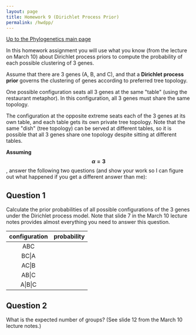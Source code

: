 ```yaml
---
layout: page
title: Homework 9 (Dirichlet Process Prior)
permalink: /hwdpp/
---
```

[Up to the Phylogenetics main page](/phylogenetics2022/)

In this homework assignment you will use what you know (from the lecture on March 10) about Dirichlet process priors to compute the probability of each possible clustering of 3 genes.

Assume that there are 3 genes (A, B, and C), and that a **Dirichlet process prior** governs the clustering of genes according to preferred tree topology. 

One possible configuration seats all 3 genes at the same "table" (using the restaurant metaphor). In this configuration, all 3 genes must share the same topology.

The configuration at the opposite extreme seats each of the 3 genes at its own table, and each table gets its own private tree topology. Note that the same "dish" (tree topology) can be served at different tables, so it is possible that all 3 genes share one topology despite sitting at different tables.

**Assuming $$\alpha = 3$$**, answer the following two questions (and show your work so I can figure out what happened if you get a different answer than me):

## Question 1

Calculate the prior probabilities of all possible configurations of the 3 genes under the Dirichlet process model. Note that slide 7 in the March 10 lecture notes provides almost everything you need to answer this question.

| configuration | probability |
| :-----------: | :---------: |
|      ABC      |             |
|     BC\|A     |             |
|     AC\|B     |             |
|     AB\|C     |             |
|    A\|B\|C    |             |

## Question 2

What is the expected number of groups? (See slide 12 from the March 10 lecture notes.)



